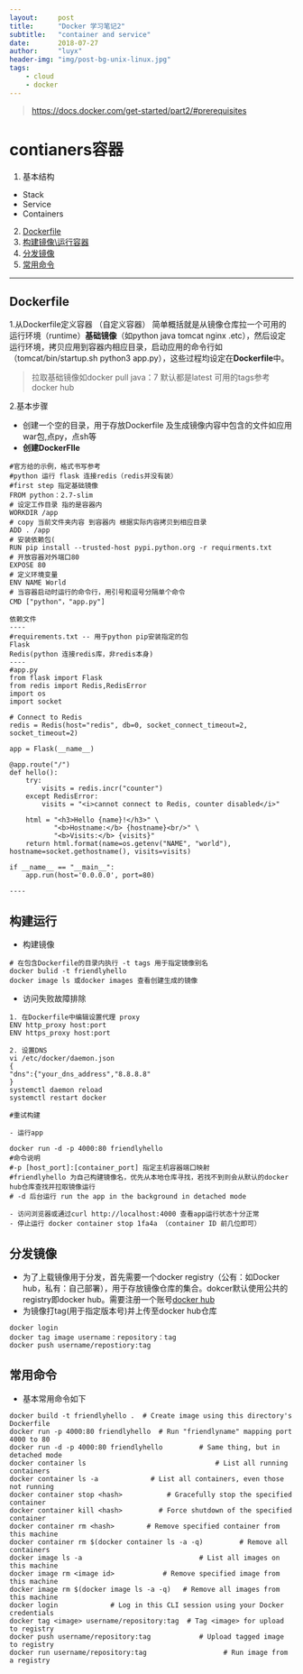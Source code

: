 ```yaml
---
layout:     post
title:      "Docker 学习笔记2"
subtitle:   "container and service"
date:       2018-07-27
author:     "luyx"
header-img: "img/post-bg-unix-linux.jpg"
tags:
    - cloud
    - docker
---
```






> https://docs.docker.com/get-started/part2/#prerequisites

# contianers容器

1. 基本结构
  - Stack
  - Service
  - Containers

2. [Dockerfile](#Dockerfile)
3. [构建镜像\运行容器](#构建运行)
4. [分发镜像](#分发镜像)
5. [常用命令](#常用命令)

---

## Dockerfile

1.从Dockerfile定义容器 （自定义容器）
简单概括就是从镜像仓库拉一个可用的运行环境（runtime）**基础镜像**（如python java tomcat nginx .etc），然后设定运行环境，拷贝应用到容器内相应目录，启动应用的命令行如（tomcat/bin/startup.sh  python3 app.py），这些过程均设定在**Dockerfile**中。
> 拉取基础镜像如docker pull java：7  默认都是latest 可用的tags参考docker hub

2.基本步骤
  - 创建一个空的目录，用于存放Dockerfile 及生成镜像内容中包含的文件如应用war包,点py，点sh等
  - **创建DockerFIle**

```
#官方给的示例，格式书写参考 
#python 运行 flask 连接redis（redis并没有装）
#first step 指定基础镜像
FROM python：2.7-slim
# 设定工作目录 指的是容器内
WORKDIR /app
# copy 当前文件夹内容 到容器内 根据实际内容拷贝到相应目录
ADD . /app
# 安装依赖包(
RUN pip install --trusted-host pypi.python.org -r requirments.txt
# 开放容器对外端口80
EXPOSE 80
# 定义环境变量
ENV NAME World
# 当容器启动时运行的命令行，用引号和逗号分隔单个命令
CMD ["python"，"app.py"]

依赖文件
----
#requirements.txt -- 用于python pip安装指定的包
Flask
Redis(python 连接redis库，非redis本身)
----
#app.py
from flask import Flask
from redis import Redis,RedisError
import os
import socket

# Connect to Redis
redis = Redis(host="redis", db=0, socket_connect_timeout=2, socket_timeout=2)

app = Flask(__name__)

@app.route("/")
def hello():
    try:
        visits = redis.incr("counter")
    except RedisError:
        visits = "<i>cannot connect to Redis, counter disabled</i>"

    html = "<h3>Hello {name}!</h3>" \
           "<b>Hostname:</b> {hostname}<br/>" \
           "<b>Visits:</b> {visits}"
    return html.format(name=os.getenv("NAME", "world"), hostname=socket.gethostname(), visits=visits)

if __name__ == "__main__":
    app.run(host='0.0.0.0', port=80)

----

```

## 构建运行  
   - 构建镜像


```
# 在包含Dockerfile的目录内执行 -t tags 用于指定镜像别名
docker bulid -t friendlyhello 
docker image ls 或docker images 查看创建生成的镜像
```

   - 访问失败故障排除

```
1. 在Dockerfile中编辑设置代理 proxy
ENV http_proxy host:port
ENV https_proxy host:port

2. 设置DNS
vi /etc/docker/daemon.json
{
"dns":{"your_dns_address","8.8.8.8"
}
systemctl daemon reload
systemctl restart docker

#重试构建
```

    - 运行app
 
```
docker run -d -p 4000:80 friendlyhello
#命令说明 
#-p [host_port]:[container_port] 指定主机容器端口映射 
#friendlyhello 为自己构建镜像名，优先从本地仓库寻找，若找不到则会从默认的docker hub仓库查找并拉取镜像运行 
# -d 后台运行 run the app in the background in detached mode
```
    - 访问浏览器或通过curl http://localhost:4000 查看app运行状态十分正常
    - 停止运行 docker container stop 1fa4a （container ID 前几位即可）

 
## 分发镜像 

- 为了上载镜像用于分发，首先需要一个docker registry（公有：如Docker hub，私有：自己部署），用于存放镜像仓库的集合。dokcer默认使用公共的registry即docker hub。需要注册一个账号[docker hub](hub.docker.com)
- 为镜像打tag(用于指定版本号)并上传至docker hub仓库

```
docker login
docker tag image username：repository：tag
docker push username/repostiory:tag

```

## 常用命令
- 基本常用命令如下

```
docker build -t friendlyhello .  # Create image using this directory's Dockerfile
docker run -p 4000:80 friendlyhello  # Run "friendlyname" mapping port 4000 to 80
docker run -d -p 4000:80 friendlyhello         # Same thing, but in detached mode
docker container ls                                # List all running containers
docker container ls -a             # List all containers, even those not running
docker container stop <hash>           # Gracefully stop the specified container
docker container kill <hash>         # Force shutdown of the specified container
docker container rm <hash>        # Remove specified container from this machine
docker container rm $(docker container ls -a -q)         # Remove all containers
docker image ls -a                             # List all images on this machine
docker image rm <image id>            # Remove specified image from this machine
docker image rm $(docker image ls -a -q)   # Remove all images from this machine
docker login             # Log in this CLI session using your Docker credentials
docker tag <image> username/repository:tag  # Tag <image> for upload to registry
docker push username/repository:tag            # Upload tagged image to registry
docker run username/repository:tag                   # Run image from a registry
```